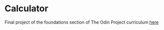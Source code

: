 # Calculator

Final project of the foundations section of The Odin Project curriculum <a href="https://djm30.github.io/odin-calculator/">here</a>